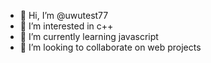 - 👋 Hi, I’m @uwutest77
- 👀 I’m interested in c++
- 🌱 I’m currently learning javascript
- 💞️ I’m looking to collaborate on web projects
